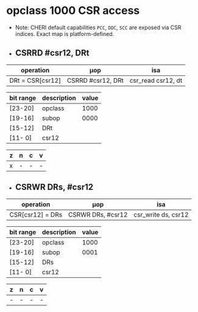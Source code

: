 # opclass 1000 CSR access

- Note: CHERI default capabilities `PCC`, `DDC`, `SCC` are exposed via CSR indices. Exact map is platform-defined.

- ## CSRRD #csr12, DRt

| operation        | µop               | isa                |
|------------------|-------------------|--------------------|
| DRt = CSR[csr12] | CSRRD #csr12, DRt | csr_read csr12, dt |

| bit range | description | value |
|-----------|-------------|-------|
| [23-20]   | opclass     | 1000  |
| [19-16]   | subop       | 0000  |
| [15-12]   | DRt         |       |
| [11- 0]   | csr12       |       |

| z | n | c | v |
|---|---|---|---|
| x | - | - | - |

- ## CSRWR DRs, #csr12

| operation        | µop               | isa                 |
|------------------|-------------------|---------------------|
| CSR[csr12] = DRs | CSRWR DRs, #csr12 | csr_write ds, csr12 |

| bit range | description | value |
|-----------|-------------|-------|
| [23-20]   | opclass     | 1000  |
| [19-16]   | subop       | 0001  |
| [15-12]   | DRs         |       |
| [11- 0]   | csr12       |       |

| z | n | c | v |
|---|---|---|---|
| - | - | - | - |
